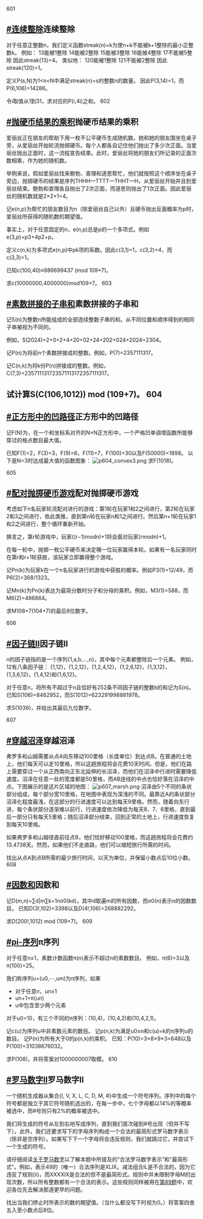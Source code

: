601
## [#连续整除](#连续整除)**连续整除**

对于任意正整数n，我们定义函数streak(n)=k为使n+k不能被k+1整除的最小正整数k。
例如：
13能被1整除
14能被2整除
15能被3整除
16能被4整除
17不能被5整除
因此streak(13)=4。
类似地：
120能被1整除
121不能被2整除
因此streak(120)=1。

定义P(s,N)为1<n<N中满足streak(n)=s的整数n的数量。
因此P(3,14)=1，而P(6,106)=14286。

令i取值从1到31，求对应的P(i,4i)之和。
602
## [#抛硬币结果的乘积](#抛硬币结果的乘积)**抛硬币结果的乘积**

爱丽丝正在朋友的帮助下用一枚不公平硬币生成随机数。她和她的朋友围坐在桌子旁，从爱丽丝开始轮流抛掷硬币。每个人都各自记住他们抛出了多少次正面。当爱丽丝抛出正面时，这一流程宣告结束。此时，爱丽丝将她的朋友们所记录的正面次数相乘，作为她的随机数。

举例来说，假如爱丽丝找来鲍勃、查理和道恩帮忙，他们就按照这个顺序坐在桌子旁边，抛掷硬币的结果是序列THHH—TTTT—THHT—H，从爱丽丝开始并且到爱丽丝结束。鲍勃和查理各自抛出了2次正面，而道恩则抛出了1次正面。因此爱丽丝的随机数就是2×2×1=4。

记e(n,p)为帮忙的朋友数目为n（除爱丽丝自己以外）且硬币抛出反面概率为p时，爱丽丝所获得的随机数的期望值。

事实上，对于任意固定的n，e(n,p)总是p的一个多项式。例如e(3,p)=p3+4p2+p。

定义c(n,k)为多项式e(n,p)中pk项的系数。因此c(3,1)=1，c(3,2)=4，而c(3,3)=1。

已知c(100,40)≡986699437 (mod 109+7)。

求c(10000000,4000000)mod109+7。
603
## [#素数拼接的子串和](#素数拼接的子串和)**素数拼接的子串和**

记S(n)为整数n所能组成的全部连续整数子串的和。从不同位置和顺序得到的相同子串被视为不同的。

例如，S(2024)=2+0+2+4+20+02+24+202+024+2024=2304。

记P(n)为将前n个素数拼接成的整数。例如，P(7)=2357111317。

记C(n,k)为将k份P(n)拼接成的整数。例如，C(7,3)=235711131723571113172357111317。

试计算S(C(106,1012)) mod (109+7)。
604
---

## [#正方形中的凹路径](#正方形中的凹路径)**正方形中的凹路径**

记F(N)为，在一个和坐标系对齐的N×N正方形中，一个严格凹单调增函数所能够穿过的格点数目最大值。

已知F(1)=2，F(3)=3，F(9)=6，F(11)=7，F(100)=30以及F(50000)=1898。
以下是N=3时达成最大值的函数图象：
![p604_convex3.png](https://projecteuler.net/project/images/p604_convex3.png)
求F(1018)。


605

## [#配对抛掷硬币游戏](#配对抛掷硬币游戏)**配对抛掷硬币游戏**

考虑如下n名玩家轮流配对进行的游戏：第1轮在玩家1和2之间进行，第2轮在玩家2和3之间进行，依此类推，直到第n轮在玩家n和1之间进行。然后第n+1轮在玩家1和2之间进行，整个循环重新开始。

换言之，第r轮游戏中，玩家((r−1)modn)+1将会面对玩家(rmodn)+1。

在每一轮中，抛掷一枚公平硬币来决定哪一位玩家赢得本轮。如果有一名玩家同时在第r和r+1轮获胜，该玩家立即赢得整个游戏。

记Pn(k)为玩家k在一个n名玩家进行的游戏中获胜的概率。例如P3(1)=12/49，而P6(2)=368/1323。

记Mn(k)为Pn(k)表达为最简分数时分子和分母的乘积。例如，M3(1)=588，而M6(2)=486864。

求M108+7(104+7)的最后8位数字。

606
## [#因子链II](#因子链II)**因子链II**

n的因子链指的是一个序列{1,a,b,…,n}，其中每个元素都整除后一个元素。
例如，12有八条因子链：
{1,12}，{1,2,12}，{1,2,4,12}，{1,2,6,12}，{1,3,12}，{1,3,6,12}，{1,4,12}和{1,6,12}。

对于任意n，将所有不超过于n且恰好有252条不同因子链的整数k的和记为S(n)。
已知S(106)=8462952，而S(1012)=623291998881978。

求S(1036)，并给出其最后九位数字。

607
## [#穿越沼泽](#穿越沼泽)**穿越沼泽**

弗罗多和山姆需要从点A向东移动100里格（长度单位）到达点B。在普通的土地上，他们每天可以走10里格，所以这趟旅程将会花费10天时间。但是，他们在路上需要穿过一个从正西南向正东北延伸的长沼泽，而他们在沼泽中行进时需要降低速度。沼泽在任意一处的宽度都是50里格，而AB连线的中点也恰好落在沼泽的中点。下图展示的是这片区域的地图：
![p607_marsh.png](https://projecteuler.net/project/images/p607_marsh.png)
沼泽由5个不同的条状部分组成，每个部分宽10里格，在地图中表现为深浅的不同。最靠近A的条状部分沼泽化程度最浅，在这部分的行进速度可以达到每天9里格。然而，随着向东行进，每个条状部分逐渐难以前行，行进速度依次降低为每天8、7、6里格，直到最后一部分只有每天5里格；随后沼泽部分结束，回到正常的土地上，行进速度恢复到每天10里格。

如果弗罗多和山姆径直前往点B，他们恰好移动100里格，而这趟旅程将会花费约13.4738天。然而，如果他们不走直路，他们可以缩短旅行所需的时间。

找出从点A到点B所需的最少旅行时间，以天为单位，并保留小数点后10位小数。
608
## [#因数和](#因数和)**因数和**

记D(m,n)=∑d|m∑k=1nσ0(kd)，其中d取遍m的所有因数，而σ0(n)表示n的因数数目。
已知D(3!,102)=3398以及D(4!,106)=268882292。

求D(200!,1012) mod (109+7)。
609
## [#pi-序列](#pi-序列)**π序列**

对于任意n≥1，素数计数函数π(n)表示不超过n的素数数目。
例如，π(6)=3以及π(100)=25。

我们称序列u=(u0,⋯,um)为π序列，如果

- 对于任意n，un≥1
- un+1=π(un)
- u中包含至少两个元素

对于u0=10，有三个不同的π序列：(10,4)，(10,4,2)和(10,4,2,1)。

记c(u)为序列u中非素数元素的数目。
记p(n,k)为满足u0≤n和c(u)=k的π序列u的数目。
记P(n)为所有大于0的p(n,k)的乘积。
已知：P(10)=3×8×9×3=648以及P(100)=31038676032。

求P(108)，并将答案对1000000007取模。
610


## [#罗马数字II](#罗马数字II)**罗马数字II**

一个随机生成器从集合{I, V, X, L, C, D, M, #}中生成一个符号序列。序列中的每个符号都是独立于其它符号随机选出的，在每一步中，七个字母都以14%的等概率被选中，而#号则只有2%的概率被选中。

我们将生成的符号从左到右地写成序列，直到我们首次碰到#号出现（但并不写下）。此外，我们还要求写下的字母序列构成一个合法的最简形式罗马数字表示（除非是空序列）。如果写下下一个字母将会违反规则，我们就跳过它，并尝试下一个生成的符号。

请仔细阅读[关于罗马数字](https://projecteuler.net/about=roman_numerals)以了解本题中所提及的“合法罗马数字表示”和“最简形式”。例如，表示49的（唯一）合法序列是XLIX。减法组合IL是不合法的，因为它违反了规则(ii)，而XXXXIX是合法的但不是最简形式。规则中并未限制字母M的出现次数，所以所有整数都有一个合法的表示。这些规则同样被用在[第89题](/89/)中，欢迎各位先去解决那道更早的问题。

找出当我们停止时所表示的数的期望值。（当什么都没写下时视为0。）将答案四舍五入至小数点后8位。
